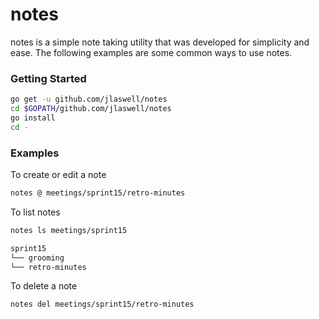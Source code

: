 # notes

notes is a simple note taking utility that was developed for simplicity and ease. The following examples are some common ways to use notes.

### Getting Started

```sh
go get -u github.com/jlaswell/notes
cd $GOPATH/github.com/jlaswell/notes
go install
cd -
```

### Examples

To create or edit a note

```sh
notes @ meetings/sprint15/retro-minutes
```

To list notes

```sh
notes ls meetings/sprint15

sprint15
└── grooming
└── retro-minutes
```

To delete a note

```sh
notes del meetings/sprint15/retro-minutes
```
